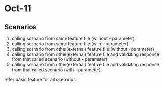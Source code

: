 # Oct-11
## Scenarios
1. calling scenario from same feature file (without - parameter)
2. calling scenario from same feature file (with - parameter)
3. calling scenario from other(external) feature file (without - parameter)
4. calling scenario from other(external) feature file and validating response from that called scenario (without - parameter)
5. calling scenario from other(external) feature file and validating response from that called scenario (with - parameter)

refer basic.feature for all scenarios